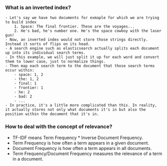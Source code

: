 ### What is an inverted index?
    - Let's say we have two documents for exmaple for which we are trying to build index
        1. Space: The final frontier. These are the voyages...
        2. He's bad, he's number one. He's the space cowboy with the laser gun!
    - Now, an inverted index would not store those strings directly. Instead it sorts of flips on its head.
    - A search engine such as elasticsearch actually splits each document up into its individual search terms.
    - In this example, we will just split it up for each word and convert them to lower case, just to normalize things.
    - Then map each search term to the document that those search terms occur within:
        - space: 1, 2
        - the: 1, 2
        - final: 1
        - frontier: 1
        - he: 2
        - bad: 2
        - ...
    - In practice, it's a little more complicated than this. In reality, it actually stores not only what documents it's in but also the position within the document that it's in.

### How to deal with the concept of relevance?
- TF-IDF means Term Frequency * Inverse Document Frequency.
- Term Frequency is how often a term appears in a given document.
- Document Frequency is how often a term appears in all documents.
- Term Frequency/Document Frequency measures the relevance of a term in a document.
